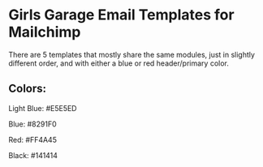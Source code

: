 # Girls Garage Email Templates for Mailchimp

There are 5 templates that mostly share the same modules, just in slightly different order, and with either a blue or red header/primary color.

## Colors:

Light Blue: #E5E5ED

Blue: #8291F0

Red: #FF4A45

Black: #141414